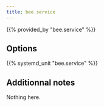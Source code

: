 ```yaml
---
title: bee.service
---
```


{{% provided_by "bee.service" %}}

## Options

{{% systemd_unit "bee.service" %}}

## Additionnal notes

Nothing here.